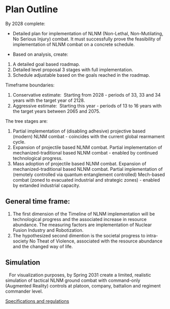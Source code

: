 # Plan Outline

By 2028 complete:

* Detailed plan for implementation of NLNM (Non-Lethal, Non-Mutilating, No Serious Injury) combat. It must successfully prove the feasibility of implementation of NLNM combat on a concrete schedule.

* Based on analysis, create:

1. A detailed goal based roadmap.
2. Detailed level proposal 3 stages with full implementation.  
3. Schedule adjustable based on the goals reached in the roadmap.

Timeframe boundaries:

1. Conservative estimate:  Starting from 2028 - periods of 33, 33 and 34 years with the target year of 2128.
2. Aggressive estimate:  Starting this year - periods of 13 to 16 years with the target years between 2065 and 2075.

The tree stages are:

1. Partial implementation of (disabling adhesive) projective based (modern) NLNM combat - coincides with the current global rearmament cycle.
2. Expansion of projectile based NLNM combat. Partial implementation of mechanized-traditional based NLNM combat - enabled by continued technological progress.
3. Mass adoption of projectile based NLNM combat. Expansion of mechanized-traditional based NLNM combat. Partial implementation of (remotely controlled via quantum entanglement controlled) Mech-based combat (zoned to evacuated industrial and strategic zones) - enabled by extanded industrial capacity.

## General time frame:

1. The first dimension of the Timeline of NLNM implementation will be technological progress and the associated increase in resource abundance.  The measuring factors are implementation of Nuclear Fusion Industry and Robotization.
2. The hypothesized second dimention is the societal progress to intra-society No Theat of Violence, associated with the resource abundance and the changed way of life.

## Simulation
  
For visualization purposes, by Spring 2031 create a limited, realistic simulation of tactical NLNM ground combat with command-only (Augmented Reality) controls at platoon, company, battalion and regiment commander level.

[Specifications and regulations](./general_specifications_and_regulations/Simulation_Outline.md)
